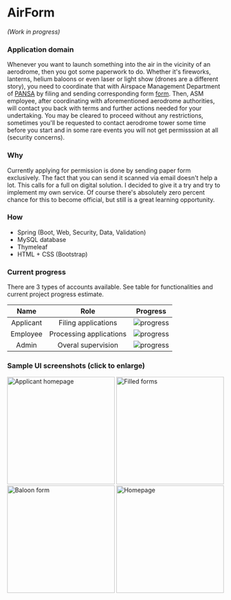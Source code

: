 # AirForm
*(Work in progress)*

### Application domain

Whenever you want to launch something into the air in the vicinity of an aerodrome, then you got some paperwork to do. Whether it's fireworks, lanterns, helium baloons or even laser or light show (drones are a different story), you need to coordinate that with Airspace Management Department of [PANSA](https://www.pansa.pl) by filing and sending corresponding form [form](https://www.pansa.pl/asm1/formularze-zgloszeniowe/). Then, ASM employee, after coordinating with aforementioned aerodrome authorities, will contact you back with terms and further actions needed for your undertaking. You may be cleared to proceed without any restrictions, sometimes you'll be requested to contact aerodrome tower some time before you start and in some rare events you will not get permisssion at all (security concerns).

### Why

Currently applying for permission is done by sending paper form exclusively. The fact that you can send it scanned via email doesn't help a lot. This calls for a full on digital solution. I decided to give it a try and try to implement my own service. Of course there's absolutely zero percent chance for this to become official, but still is a great learning opportunity.

### How
* Spring (Boot, Web, Security, Data, Validation)
* MySQL database
* Thymeleaf
* HTML + CSS (Bootstrap)

### Current progress
There are 3 types of accounts available. See table for functionalities and current project progress estimate. 

| Name      |Role| Progress                               |
|:---------:|:----:|-------------------------------------------|
| Applicant | Filing applications | ![ progress](https://progress-bar.dev/70) |
| Employee  | Processing applications| ![ progress](https://progress-bar.dev/15) |
| Admin     | Overal supervision | ![ progress](https://progress-bar.dev/0)  |

### Sample UI screenshots (click to enlarge)

<img alt="Applicant homepage" width="250" src="https://user-images.githubusercontent.com/58663723/148457231-7a8795e1-653c-4849-b2d7-11b916997fb3.jpg"> <img alt="Filled forms" width="250" src="https://user-images.githubusercontent.com/58663723/148457232-34a27140-4274-4c2f-83b5-207072ca8d52.jpg"> <img alt="Baloon form" width="250" src="https://user-images.githubusercontent.com/58663723/148457233-5f1a9b86-d748-480a-be03-aa546e53c9aa.jpg"> <img alt="Homepage" width="250" src="https://user-images.githubusercontent.com/58663723/148457234-f68fc28d-d254-477c-8d31-24f2957dd009.jpg">
